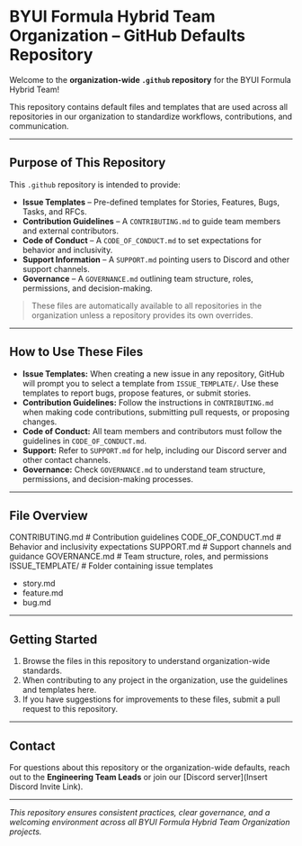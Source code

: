 # BYUI Formula Hybrid Team Organization – GitHub Defaults Repository

Welcome to the **organization-wide `.github` repository** for the BYUI Formula Hybrid Team!  

This repository contains default files and templates that are used across all repositories in our organization to standardize workflows, contributions, and communication.

---

## Purpose of This Repository

This `.github` repository is intended to provide:

- **Issue Templates** – Pre-defined templates for Stories, Features, Bugs, Tasks, and RFCs.  
- **Contribution Guidelines** – A `CONTRIBUTING.md` to guide team members and external contributors.  
- **Code of Conduct** – A `CODE_OF_CONDUCT.md` to set expectations for behavior and inclusivity.  
- **Support Information** – A `SUPPORT.md` pointing users to Discord and other support channels.  
- **Governance** – A `GOVERNANCE.md` outlining team structure, roles, permissions, and decision-making.  

> These files are automatically available to all repositories in the organization unless a repository provides its own overrides.

---

## How to Use These Files

- **Issue Templates:** When creating a new issue in any repository, GitHub will prompt you to select a template from `ISSUE_TEMPLATE/`. Use these templates to report bugs, propose features, or submit stories.  
- **Contribution Guidelines:** Follow the instructions in `CONTRIBUTING.md` when making code contributions, submitting pull requests, or proposing changes.  
- **Code of Conduct:** All team members and contributors must follow the guidelines in `CODE_OF_CONDUCT.md`.  
- **Support:** Refer to `SUPPORT.md` for help, including our Discord server and other contact channels.  
- **Governance:** Check `GOVERNANCE.md` to understand team structure, permissions, and decision-making processes.

---

## File Overview
CONTRIBUTING.md # Contribution guidelines
CODE_OF_CONDUCT.md # Behavior and inclusivity expectations
SUPPORT.md # Support channels and guidance
GOVERNANCE.md # Team structure, roles, and permissions
ISSUE_TEMPLATE/ # Folder containing issue templates
  - story.md
  - feature.md
  - bug.md


---

## Getting Started

1. Browse the files in this repository to understand organization-wide standards.  
2. When contributing to any project in the organization, use the guidelines and templates here.  
3. If you have suggestions for improvements to these files, submit a pull request to this repository.

---

## Contact

For questions about this repository or the organization-wide defaults, reach out to the **Engineering Team Leads** or join our [Discord server](Insert Discord Invite Link).

---

*This repository ensures consistent practices, clear governance, and a welcoming environment across all BYUI Formula Hybrid Team Organization projects.*
